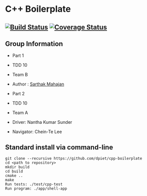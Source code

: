 # C++ Boilerplate

[![Build Status](https://travis-ci.com/smahajan07/pid-controller.svg?branch=master)](https://travis-ci.com/smahajan07/pid-controller)
[![Coverage Status](https://coveralls.io/repos/github/smahajan07/pid-controller/badge.svg?branch=master)](https://coveralls.io/github/smahajan07/pid-controller?branch=master)
---

## Group Information

- Part 1
- TDD 10
- Team B
- Author : [Sarthak Mahajan](https://github.com/smahajan07)

- Part 2
- TDD 10
- Team A
- Driver: Nantha Kumar Sunder
- Navigator: Chein-Te Lee 
## Standard install via command-line
```
git clone --recursive https://github.com/dpiet/cpp-boilerplate
cd <path to repository>
mkdir build
cd build
cmake ..
make
Run tests: ./test/cpp-test
Run program: ./app/shell-app
```